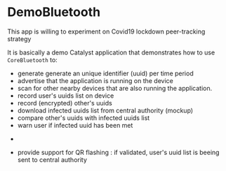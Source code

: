 # DemoBluetooth

This app is willing to experiment on Covid19 lockdown peer-tracking strategy

It is basically a demo Catalyst application that demonstrates how to use `CoreBluetooth` to:
* generate generate an unique identifier (uuid) per time period
* advertise that the application is running on the device
* scan for other nearby devices that are also running the application. 
* record user's uuids list on device
* record (encrypted) other's uuids
* download infected uuids list from central authority (mockup)
* compare other's uuids with infected uuids list
* warn user if infected uuid has been met

+

* provide support for QR flashing : if validated, user's uuid list is beeing sent to central authority
